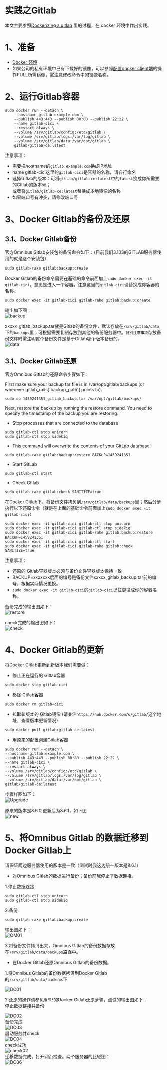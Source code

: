 实践之Gitlab
==================

本文主要参照[Dockerizing a gitlab](http://192.168.3.103/Hakugei/docker/wikis/Dockerizing-a-gitlab)
里的过程，在 docker 环境中作出实践。

# 1、准备
* [Docker 环境](http://192.168.3.103/Hakugei/docker/wikis/Install-by-script)
* 如果公司的私有环境中已有下载好的镜像，可以参照[配置docker client端](http://192.168.3.103/Hakugei/docker/wikis/Deploying-a-registry-server#%E4%B8%89%E9%AA%8C%E8%AF%81%E6%B5%8B%E8%AF%95)的操作PULL所需镜像，需注意修改命令中的镜像名称。

# 2、运行Gitlab容器
```
sudo docker run --detach \
    --hostname gitlab.example.com \
    --publish 443:443 --publish 80:80 --publish 22:22 \
    --name gitlab-cici \
    --restart always \
    --volume /srv/gitlab/config:/etc/gitlab \
    --volume /srv/gitlab/logs:/var/log/gitlab \
    --volume /srv/gitlab/data:/var/opt/gitlab \
    gitlab/gitlab-ce:latest
```
注意事项：  
* 需要把hostname的`gitlab.example.com`换成IP地址
* name gitlab-cici这里的`gitlab-cici`是容器的名称，请自行命名
* 选择Gitlab的版本：可将`gitlab/gitlab-ce:latest`中的`latest`换成你所需要的Gitlab的版本号；  
或者将`gitlab/gitlab-ce:latest`替换成本地镜像的名称
* 如果端口号有冲突，请修改端口号

# 3、Docker Gitlab的备份及还原
## 3.1、Docker Gitlab备份
官方Omnibus Gitlab安装包的备份命令如下：（目前我们3.103的GITLAB服务器使用的就是这个安装包）
```
sudo gitlab-rake gitlab:backup:create
```

Docker Gitlab的备份命令需要在基础的命令前面加上`sudo docker exec -it gitlab-cici`，意思是进入一个容器，注意这里的`gitlab-cici`请替换成你容器的名称。
```
sudo docker exec -it gitlab-cici gitlab-rake gitlab:backup:create
```

输出如下图：  
![backup](/uploads/de6e38b13cf5670eeb075d23c59a9b3e/backup.bmp)

xxxxx_gitlab_backup.tar就是Gitlab的备份文件，默认存放在`/srv/gitlab/data`下的`backups`里；可根据需要复制存放到其他的备份服务器中。`特别注意事项`存放备份文件时需注明这个备份文件是基于Gitlab哪个版本备份的。  
![data](/uploads/ddb27e2cc7c7a904ad561187c6626ce2/data.bmp)

## 3.1、Docker Gitlab还原
官方Omnibus Gitlab的还原命令步骤如下：  

First make sure your backup tar file is in /var/opt/gitlab/backups (or wherever gitlab_rails['backup_path'] points to).
```
sudo cp 1459241351_gitlab_backup.tar /var/opt/gitlab/backups/
```  

Next, restore the backup by running the restore command. You need to specify the timestamp of the backup you are restoring.

* Stop processes that are connected to the database  

```
sudo gitlab-ctl stop unicorn
sudo gitlab-ctl stop sidekiq
```
* This command will overwrite the contents of your GitLab database!  

```
sudo gitlab-rake gitlab:backup:restore BACKUP=1459241351
```
* Start GitLab  

```
sudo gitlab-ctl start
```
* Check Gitlab  

```
sudo gitlab-rake gitlab:check SANITIZE=true
```

在Docker Gitlab下，将备份文件拷贝到`/srv/gitlab/data/backups`里；然后分步执行以下还原命令（就是在上面的基础命令前面加上`sudo docker exec -it gitlab-cici`）
```
sudo docker exec -it gitlab-cici gitlab-ctl stop unicorn
sudo docker exec -it gitlab-cici gitlab-ctl stop sidekiq
sudo docker exec -it gitlab-cici gitlab-rake gitlab:backup:restore BACKUP=1459241351
sudo docker exec -it gitlab-cici gitlab-ctl start
sudo docker exec -it gitlab-cici gitlab-rake gitlab:check SANITIZE=true
```
注意事项：  
* 还原的 Gitlab容器版本必须与备份文件容器版本保持一致
* BACKUP=xxxxxxx后面的编号是备份文件xxxxx_gitlab_backup.tar前的编号，根据实际情况更换。
* `sudo docker exec -it gitlab-cici`的`gitlab-cici`记住更换成你的容器名称。  

备份完成的输出图如下：  
![restore](/uploads/40dbff6338c2928d952346844474fa02/restore.bmp)  

check完成的输出图如下：  
![check](/uploads/71d90d1d046780048c3cdbbbbf36dcc1/check.bmp)

# 4、Docker Gitlab的更新
将Docker Gitlab更新到新版本我们需要做：  

* 停止正在运行的 Gitlab容器  

```
sudo docker stop gitlab-cici
```
* 移除 Gitlab容器  

```
sudo docker rm gitlab-cici
```
* 拉取新版本的 Gitlab镜像  (请关注`https://hub.docker.com/u/gitlab/`这个地址，查看版本更新情况）

```
sudo docker pull gitlab/gitlab-ce:latest
```
* 用原来的配置创建Gitlab容器  

```
sudo docker run --detach \
--hostname gitlab.example.com \
--publish 443:443 --publish 80:80 --publish 22:22 \
--name gitlab-cici \
--restart always \
--volume /srv/gitlab/config:/etc/gitlab \
--volume /srv/gitlab/logs:/var/log/gitlab \
--volume /srv/gitlab/data:/var/opt/gitlab \
gitlab/gitlab-ce:latest
```
步骤样图如下：  
![Upgrade](/uploads/ab1d13d5b1e6af56c4759da7ce5b2940/Upgrade.bmp)

原来的版本是8.6.0,更新后为8.6.1，如下图  
![new](/uploads/e8a03b3780bd39016f43547e7fe5706b/new.bmp)  

# 5、将Omnibus Gitlab 的数据迁移到Docker Gitlab上
请保证两边服务器使用的版本是一致（测试时我这边统一版本是8.6.1）  
* 对Omnibus Gitlab的数据进行备份；备份前我停止了数据连接。  
 
1.停止数据连接  

```
sudo gitlab-ctl stop unicorn
sudo gitlab-ctl stop sidekiq
```  

2.备份  

```
sudo gitlab-rake gitlab:backup:create
```  

输出图如下：  
![OM01](/uploads/08d462842ae43ed8c199c3e41773102e/OM01.bmp)  

3.将备份文件拷贝出来，Omnibus Gitlab的备份数据存放在`/srv/gitlab/data/backups`路径中。

* 在Docker Gitlab还原Omnibus Gitlab的备份数据。  

1.将Omnibus Gitlab的备份数据拷贝到Docker Gitlab的`/srv/gitlab/data/backups`下  
  
![DC01](/uploads/304cf0fd394c010a7a271a1c5112da20/DC01.bmp)  

2.还原的操作请参见`章节3`的Docker Gitlab还原步骤，测试的输出图如下：  
停止数据链接并备份  

![DC02](/uploads/6a3c2da6948f37b1a39085c3a9225973/DC02.png)  
备份完成  
![DC03](/uploads/fcad9c37ed7cd6856bd2cf54fe9128c8/DC03.png)  
启动服务并check  
![DC04](/uploads/fb61c24bc01e9428447be9db93bbd737/DC04.png)  
check成功  
![check02](/uploads/243609365bf3ab4b7abe70839f9abf18/check02.bmp)  
迁移数据完成，打开网页检查。两个服务器的比较图：  
![DC06](/uploads/1c105f3472d685ef866bc42aa202eb87/DC06.png)
